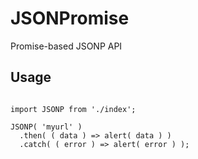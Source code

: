 # JSONPromise
Promise-based JSONP API

<h2>Usage</h2>

<code>
import JSONP from './index';
</code>

<code>
JSONP( 'myurl' )
  .then( ( data ) => alert( data ) )
  .catch( ( error ) => alert( error ) );
</code>

